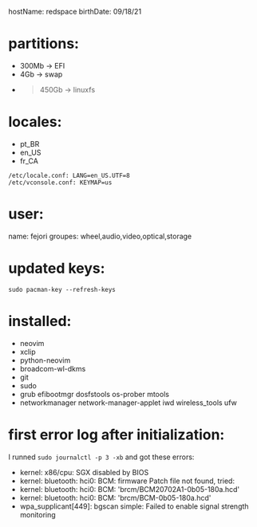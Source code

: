 hostName: redspace
birthDate: 09/18/21

# partitions:
- 300Mb -> EFI
- 4Gb -> swap
- >450Gb -> linuxfs

# locales:
- pt_BR
- en_US
- fr_CA
```
/etc/locale.conf: LANG=en_US.UTF=8
/etc/vconsole.conf: KEYMAP=us
```

# user:
name: fejori
groupes: wheel,audio,video,optical,storage

# updated keys:
`sudo pacman-key --refresh-keys`

# installed:
- neovim
- xclip
- python-neovim
- broadcom-wl-dkms
- git
- sudo
- grub efibootmgr dosfstools os-prober mtools
- networkmanager network-manager-applet iwd wireless_tools ufw

# first error log after initialization:
I runned `sudo journalctl -p 3 -xb` and got these errors:
- kernel: x86/cpu: SGX disabled by BIOS 
- kernel: bluetooth: hci0: BCM: firmware Patch file not found, tried:
- kernel: bluetooth: hci0: BCM: 'brcm/BCM20702A1-0b05-180a.hcd'
- kernel: bluetooth: hci0: BCM: 'brcm/BCM-0b05-180a.hcd'
- wpa_supplicant[449]: bgscan simple: Failed to enable signal strength monitoring



